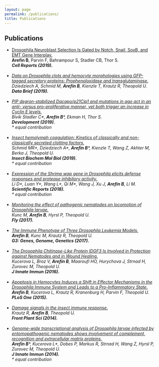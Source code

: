 ```yaml
---
layout: page
permalink: /publications/
title: Publications
---
```


<h2>Publications</h2>

<ul>
	<li>
		<a href="https://www.ncbi.nlm.nih.gov/pubmed/31825841">	<div class="color-button">Drosophila Neuroblast Selection Is Gated by Notch, Snail, SoxB, and EMT Gene Interplay.</div></a><b>Arefin B</b>, Parvin F, Bahrampour S, Stadler CB, Thor S.<br><i>
	<b>Cell Reports (2019).</b>
  
  
  </li><br>
	<li>
		<a href="https://www.ncbi.nlm.nih.gov/pubmed/31367663">	<div class="color-button">Data on Drosophila clots and hemocyte morphologies using GFP-tagged secretory proteins: Prophenoloxidase and transglutaminase.</div></a>
	Dziedziech A, Schmid M, <b>Arefin B</b>, Kienzle T, Krautz R, Theopold U.<br><i>
	<b>Data Brief (2019).</b>
	
  </li><br>
	<li>
	<a href="https://www.ncbi.nlm.nih.gov/pubmed/31289041">	<div class="color-button">PIP degron-stabilized Dacapo/p21Cip1 and mutations in ago act in an anti- versus pro-proliferative manner, yet both trigger an increase in Cyclin E levels.</div></a>
	Bivik Stadler C*, <b>Arefin B</b>*, Ekman H, Thor S.<br><i>
	<b>Development (2019).</b><br>
	* equal contribution

</li><br>
<li>
	<a href="https://www.ncbi.nlm.nih.gov/pubmed/30974174">	<div class="color-button">Insect hemolymph coagulation: Kinetics of classically and non-classically secreted clotting factors.</div></a>
	Schmid MR*, Dziedziech A*, <b>Arefin B</b>*, Kienzle T, Wang Z, Akhter M, Berka J, Theopold U.<br><i>
	<b>Insect Biochem Mol Biol (2019).</b><br>
	* equal contribution	
	
 </li><br>
	<li>
	<a href="https://www.ncbi.nlm.nih.gov/pubmed/29884877">	<div class="color-button">Expression of the Shrimp wap gene in Drosophila elicits defense responses and protease inhibitory activity.</div></a>
	Li D*, Luan Y*, Wang L*, Qi M*, Wang J, Xu J, <b>Arefin B</b>, Li M.<br><i>
	<b>Scientific Reports (2018).</b><br>
	* equal contribution
	
</li><br>
	<li>
	<a href="https://www.ncbi.nlm.nih.gov/pubmed/28631995">	<div class="color-button">Monitoring the effect of pathogenic nematodes on locomotion of Drosophila larvae.</div></a>
	Kunc M, <b>Arefin B</b>, Hyrsl P, Theopold U.<br><i>
	<b>Fly (2017).</b>
	
</li><br>
	<li>
	<a href="https://www.ncbi.nlm.nih.gov/pubmed/28476910">	<div class="color-button">The Immune Phenotype of Three Drosophila Leukemia Models.</div></a>
	<b>Arefin B</b>, Kunc M, Krautz R, Theopold U.<br><i>
	<b>G3: Genes, Genome, Genetics (2017).</b>
	
	
</li><br>
	<li>
	<a href="https://www.ncbi.nlm.nih.gov/pubmed/26694862">	<div class="color-button">The Drosophila Chitinase-Like Protein IDGF3 Is Involved in Protection against Nematodes and in Wound Healing.</div></a>
	Kucerova L, Broz V, <b>Arefin B</b>, Maaroufi HO, Hurychova J, Strnad H, Zurovec M, Theopold U.<br><i>
	<b>J Innate Immun (2016).</b>
	
	
</li><br>
	<li>
	<a href="https://www.ncbi.nlm.nih.gov/pubmed/26322507">	<div class="color-button">Apoptosis in Hemocytes Induces a Shift in Effector Mechanisms in the Drosophila Immune System and Leads to a Pro-Inflammatory State.</div></a>
	<b>Arefin B</b>, Kucerova L, Krautz R, Kranenburg H, Parvin F, Theopold U.<br><i>
	<b>PLoS One (2015).</b>
	
	
</li><br>
	<li>
	<a href="https://www.ncbi.nlm.nih.gov/pubmed/25071815">	<div class="color-button">Damage signals in the insect immune response.</div></a>
	Krautz R, <b>Arefin B</b>, Theopold U.<br><i>
	<b>Front Plant Sci (2014).</b>	
	
	
</li><br>
	<li>
	<a href="https://www.ncbi.nlm.nih.gov/pubmed/23988573">	<div class="color-button">Genome-wide transcriptional analysis of Drosophila larvae infected by entomopathogenic nematodes shows involvement of complement, recognition and extracellular matrix proteins.</div></a>
	<b>Arefin B</b>*, Kucerova L*, Dobes P, Markus R, Strnad H, Wang Z, Hyrsl P, Zurovec M, Theopold U.<br><i>
	<b>J Innate Immun (2014).</b><br>
	* equal contribution
	
	
	
	
